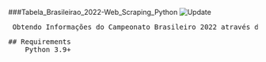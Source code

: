 ###Tabela_Brasileirao_2022-Web_Scraping_Python
![Update](https://img.shields.io/badge/update%20data-Dezember%202022-green)
<pre>
 Obtendo Informações do Campeonato Brasileiro 2022 através de Web Scraping com finalidade de aprendizado.
<pre>
## Requirements
    Python 3.9+